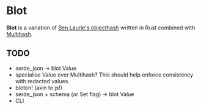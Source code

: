 # Blot

**Blot** is a variation of [Ben Laurie's
objecthash](https://github.com/benlaurie/objecthash) written in Rust combined
with [Multihash](https://github.com/multiformats/multihash).


## TODO

* serde_json -> blot Value
* specialise Value over Multihash? This should help enforce consistency with
  redacted values.
* bloton! (akin to js!)
* serde_json + schema (or Set flag) -> blot Value
* CLI
